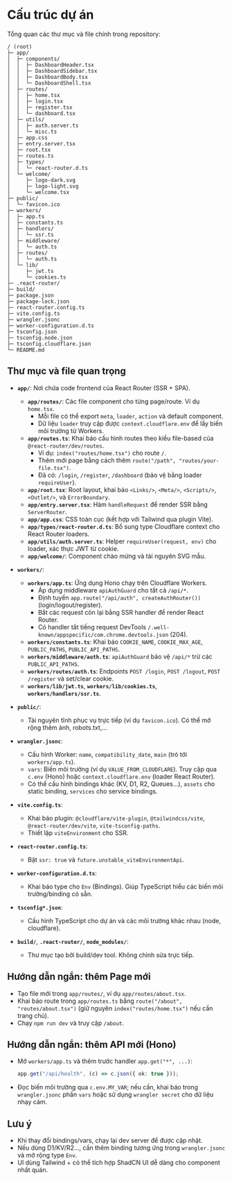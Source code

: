 # Cấu trúc dự án

Tổng quan các thư mục và file chính trong repository:

```
/ (root)
├─ app/
│  ├─ components/
│  │  ├─ DashboardHeader.tsx
│  │  ├─ DashboardSidebar.tsx
│  │  ├─ DashboardBody.tsx
│  │  └─ DashboardShell.tsx
│  ├─ routes/
│  │  ├─ home.tsx
│  │  ├─ login.tsx
│  │  ├─ register.tsx
│  │  └─ dashboard.tsx
│  ├─ utils/
│  │  ├─ auth.server.ts
│  │  └─ misc.ts
│  ├─ app.css
│  ├─ entry.server.tsx
│  ├─ root.tsx
│  ├─ routes.ts
│  ├─ types/
│  │  └─ react-router.d.ts
│  └─ welcome/
│     ├─ logo-dark.svg
│     ├─ logo-light.svg
│     └─ welcome.tsx
├─ public/
│  └─ favicon.ico
├─ workers/
│  ├─ app.ts
│  ├─ constants.ts
│  ├─ handlers/
│  │  └─ ssr.ts
│  ├─ middleware/
│  │  └─ auth.ts
│  ├─ routes/
│  │  └─ auth.ts
│  └─ lib/
│     ├─ jwt.ts
│     └─ cookies.ts
├─ .react-router/
├─ build/
├─ package.json
├─ package-lock.json
├─ react-router.config.ts
├─ vite.config.ts
├─ wrangler.jsonc
├─ worker-configuration.d.ts
├─ tsconfig.json
├─ tsconfig.node.json
├─ tsconfig.cloudflare.json
└─ README.md
```

## Thư mục và file quan trọng

- __`app/`__: Nơi chứa code frontend của React Router (SSR + SPA).
  - __`app/routes/`__: Các file component cho từng page/route. Ví dụ `home.tsx`.
    - Mỗi file có thể export `meta`, `loader`, `action` và default component.
    - Dữ liệu `loader` truy cập được `context.cloudflare.env` để lấy biến môi trường từ Workers.
  - __`app/routes.ts`__: Khai báo cấu hình routes theo kiểu file-based của `@react-router/dev/routes`.
    - Ví dụ: `index("routes/home.tsx")` cho route `/`.
    - Thêm mới page bằng cách thêm `route("/path", "routes/your-file.tsx")`.
    - Đã có: `/login`, `/register`, `/dashboard` (bảo vệ bằng loader `requireUser`).
  - __`app/root.tsx`__: Root layout, khai báo `<Links/>`, `<Meta/>`, `<Scripts/>`, `<Outlet/>`, và `ErrorBoundary`.
  - __`app/entry.server.tsx`__: Hàm `handleRequest` để render SSR bằng `ServerRouter`.
  - __`app/app.css`__: CSS toàn cục (kết hợp với Tailwind qua plugin Vite).
  - __`app/types/react-router.d.ts`__: Bổ sung type Cloudflare context cho React Router loaders.
  - __`app/utils/auth.server.ts`__: Helper `requireUser(request, env)` cho loader, xác thực JWT từ cookie.
  - __`app/welcome/`__: Component chào mừng và tài nguyên SVG mẫu.

- __`workers/`__:
  - __`workers/app.ts`__: Ứng dụng Hono chạy trên Cloudflare Workers.
    - Áp dụng middleware `apiAuthGuard` cho tất cả `/api/*`.
    - Định tuyến `app.route("/api/auth", createAuthRouter())` (login/logout/register).
    - Bắt các request còn lại bằng SSR handler để render React Router.
    - Có handler tắt tiếng request DevTools `/.well-known/appspecific/com.chrome.devtools.json` (204).
  - __`workers/constants.ts`__: Khai báo `COOKIE_NAME`, `COOKIE_MAX_AGE`, `PUBLIC_PATHS`, `PUBLIC_API_PATHS`.
  - __`workers/middleware/auth.ts`__: `apiAuthGuard` bảo vệ `/api/*` trừ các `PUBLIC_API_PATHS`.
  - __`workers/routes/auth.ts`__: Endpoints `POST /login`, `POST /logout`, `POST /register` và set/clear cookie.
  - __`workers/lib/jwt.ts`__, __`workers/lib/cookies.ts`__, __`workers/handlers/ssr.ts`__.

- __`public/`__:
  - Tài nguyên tĩnh phục vụ trực tiếp (ví dụ `favicon.ico`). Có thể mở rộng thêm ảnh, robots.txt,…

- __`wrangler.jsonc`__:
  - Cấu hình Worker: `name`, `compatibility_date`, `main` (trỏ tới `workers/app.ts`).
  - `vars`: Biến môi trường (ví dụ `VALUE_FROM_CLOUDFLARE`). Truy cập qua `c.env` (Hono) hoặc `context.cloudflare.env` (loader React Router).
  - Có thể cấu hình bindings khác (KV, D1, R2, Queues…), `assets` cho static binding, `services` cho service bindings.

- __`vite.config.ts`__:
  - Khai báo plugin: `@cloudflare/vite-plugin`, `@tailwindcss/vite`, `@react-router/dev/vite`, `vite-tsconfig-paths`.
  - Thiết lập `viteEnvironment` cho SSR.

- __`react-router.config.ts`__:
  - Bật `ssr: true` và `future.unstable_viteEnvironmentApi`.

- __`worker-configuration.d.ts`__:
  - Khai báo type cho `Env` (Bindings). Giúp TypeScript hiểu các biến môi trường/binding có sẵn.

- __`tsconfig*.json`__:
  - Cấu hình TypeScript cho dự án và các môi trường khác nhau (node, cloudflare).

- __`build/`__, __`.react-router/`__, __`node_modules/`__:
  - Thư mục tạo bởi build/dev tool. Không chỉnh sửa trực tiếp.

## Hướng dẫn ngắn: thêm Page mới

- Tạo file mới trong `app/routes/`, ví dụ `app/routes/about.tsx`.
- Khai báo route trong `app/routes.ts` bằng `route("/about", "routes/about.tsx")` (giữ nguyên `index("routes/home.tsx")` nếu cần trang chủ).
- Chạy `npm run dev` và truy cập `/about`.

## Hướng dẫn ngắn: thêm API mới (Hono)

- Mở `workers/app.ts` và thêm trước handler `app.get("*", ...)`:
  ```ts
  app.get("/api/health", (c) => c.json({ ok: true }));
  ```
- Đọc biến môi trường qua `c.env.MY_VAR`; nếu cần, khai báo trong `wrangler.jsonc` phần `vars` hoặc sử dụng `wrangler secret` cho dữ liệu nhạy cảm.

## Lưu ý

- Khi thay đổi bindings/vars, chạy lại dev server để được cập nhật.
- Nếu dùng D1/KV/R2…, cần thêm binding tương ứng trong `wrangler.jsonc` và mở rộng type `Env`.
- UI dùng Tailwind + có thể tích hợp ShadCN UI dễ dàng cho component nhất quán.
